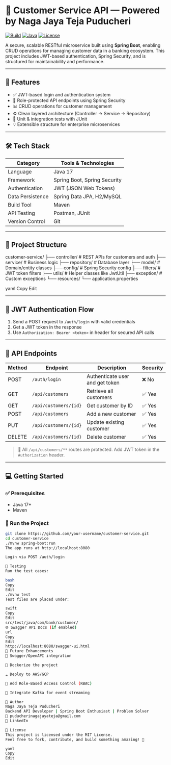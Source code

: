 # 🏦 Customer Service API — Powered by Naga Jaya Teja Puducheri

[![Build](https://img.shields.io/badge/build-passing-brightgreen)](#)
[![Java](https://img.shields.io/badge/java-17-blue)](#)
[![License](https://img.shields.io/badge/license-MIT-lightgrey)](#)

A secure, scalable RESTful microservice built using **Spring Boot**, enabling CRUD operations for managing customer data in a banking ecosystem. This project includes JWT-based authentication, Spring Security, and is structured for maintainability and performance.

---

## 🚀 Features

- ✅ JWT-based login and authentication system
- 🔐 Role-protected API endpoints using Spring Security
- 📊 CRUD operations for customer management
- ⚙️ Clean layered architecture (Controller → Service → Repository)
- 🧪 Unit & integration tests with JUnit
- 💡 Extensible structure for enterprise microservices

---

## 🛠️ Tech Stack

| Category         | Tools & Technologies          |
|------------------|-------------------------------|
| Language         | Java 17                       |
| Framework        | Spring Boot, Spring Security  |
| Authentication   | JWT (JSON Web Tokens)         |
| Data Persistence | Spring Data JPA, H2/MySQL     |
| Build Tool       | Maven                         |
| API Testing      | Postman, JUnit                |
| Version Control  | Git                           |

---

## 📁 Project Structure


customer-service/ ├── controller/ # REST APIs for customers and auth ├── service/ # Business logic ├── repository/ # Database layer ├── model/ # Domain/entity classes ├── config/ # Spring Security config ├── filters/ # JWT token filters ├── utils/ # Helper classes like JwtUtil ├── exception/ # Custom exceptions └── resources/ └── application.properties

yaml
Copy
Edit

---

## 🔐 JWT Authentication Flow

1. Send a POST request to `/auth/login` with valid credentials
2. Get a JWT token in the response
3. Use `Authorization: Bearer <token>` in header for secured API calls

---

## 📮 API Endpoints

| Method | Endpoint               | Description                       | Security |
|--------|------------------------|-----------------------------------|----------|
| POST   | `/auth/login`          | Authenticate user and get token   | ❌ No    |
| GET    | `/api/customers`       | Retrieve all customers            | ✅ Yes   |
| GET    | `/api/customers/{id}`  | Get customer by ID                | ✅ Yes   |
| POST   | `/api/customers`       | Add a new customer                | ✅ Yes   |
| PUT    | `/api/customers/{id}`  | Update existing customer          | ✅ Yes   |
| DELETE | `/api/customers/{id}`  | Delete customer                   | ✅ Yes   |

> 🔐 All `/api/customers/**` routes are protected. Add JWT token in the `Authorization` header.

---

## 💻 Getting Started

### ✅ Prerequisites

- Java 17+
- Maven

### 🏁 Run the Project

```bash
git clone https://github.com/your-username/customer-service.git
cd customer-service
./mvnw spring-boot:run
The app runs at http://localhost:8080

Login via POST /auth/login

🧪 Testing
Run the test cases:

bash
Copy
Edit
./mvnw test
Test files are placed under:

swift
Copy
Edit
src/test/java/com/bank/customer/
🌐 Swagger API Docs (if enabled)
url
Copy
Edit
http://localhost:8080/swagger-ui.html
🚀 Future Enhancements
📘 Swagger/OpenAPI integration

🐳 Dockerize the project

☁️ Deploy to AWS/GCP

🔑 Add Role-Based Access Control (RBAC)

🧵 Integrate Kafka for event streaming

👤 Author
Naga Jaya Teja Puducheri
Backend API Developer | Spring Boot Enthusiast | Problem Solver
📧 puducherinagajayateja@gmail.com
🔗 LinkedIn

📄 License
This project is licensed under the MIT License.
Feel free to fork, contribute, and build something amazing! 🚀

yaml
Copy
Edit

